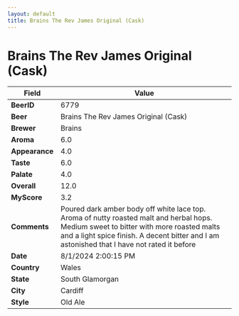```yaml
---
layout: default
title: Brains The Rev James Original (Cask)
---
```


# Brains The Rev James Original (Cask)

| Field         | Value     |
|---------------|-----------|
| **BeerID** | 6779 |
| **Beer** | Brains The Rev James Original (Cask) |
| **Brewer** | Brains |
| **Aroma** | 6.0 |
| **Appearance** | 4.0 |
| **Taste** | 6.0 |
| **Palate** | 4.0 |
| **Overall** | 12.0 |
| **MyScore** | 3.2 |
| **Comments** | Poured dark amber body off white lace top.  Aroma of nutty roasted malt and herbal hops.  Medium sweet to bitter with more roasted malts and a light spice finish.  A decent bitter and I am astonished that I have not rated it before  |
| **Date** | 8/1/2024 2:00:15 PM |
| **Country** | Wales |
| **State** | South Glamorgan |
| **City** | Cardiff |
| **Style** | Old Ale |
